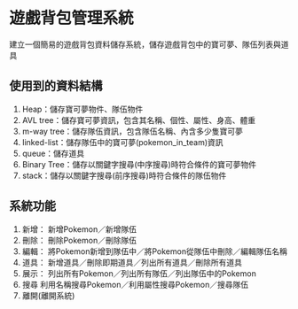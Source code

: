 # 遊戲背包管理系統
建立一個簡易的遊戲背包資料儲存系統，儲存遊戲背包中的寶可夢、隊伍列表與道具

## 使用到的資料結構
1. Heap：儲存寶可夢物件、隊伍物件
2. AVL tree：儲存寶可夢資訊，包含其名稱、個性、屬性、身高、體重
3. m-way tree：儲存隊伍資訊，包含隊伍名稱、內含多少隻寶可夢
4. linked-list：儲存隊伍中的寶可夢(pokemon_in_team)資訊
5. queue：儲存道具
6. Binary Tree：儲存以關鍵字搜尋(中序搜尋)時符合條件的寶可夢物件
7. stack：儲存以關鍵字搜尋(前序搜尋)時符合條件的隊伍物件

## 系統功能
1. 新增：
新增Pokemon／新增隊伍
2. 刪除：
刪除Pokemon／刪除隊伍
3. 編輯：
將Pokemon新增到隊伍中／將Pokemon從隊伍中刪除／編輯隊伍名稱
4. 道具：
新增道具／刪除即期道具／列出所有道具／刪除所有道具
5. 展示：
列出所有Pokemon／列出所有隊伍／列出隊伍中的Pokemon
6. 搜尋
利用名稱搜尋Pokemon／利用屬性搜尋Pokemon／搜尋隊伍
7. 離開(離開系統)


